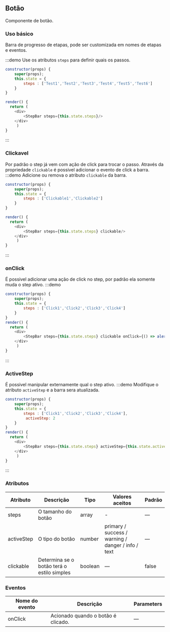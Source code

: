 ## Botão

Componente de botão.

### Uso básico

Barra de progresso de etapas, pode ser customizada em nomes de etapas e eventos.

:::demo Use os atributos `steps` para definir quais os passos.

```js
constructor(props) {
    super(props);
    this.state = {
        steps : ['Test1','Test2','Test3','Test4','Test5','Test6']
    } 
}

render() {
  return (
    <div>
        <StepBar steps={this.state.steps}/>
    </div>
     )
}
```
:::

### Clickavel

Por padrão o step já vem com ação de click para trocar o passo.
Através da propriedade `clickable` é possivel adicionar o evento de click a barra.
:::demo Adicione ou remova o atributo `clickable` da barra.

```js
constructor(props) {
    super(props);
    this.state = {
        steps : ['Clickable1','Clickable2']
    } 
}

render() {
  return (
    <div>
        <StepBar steps={this.state.steps} clickable/>
    </div>
     )
}
```
:::

### onClick

É possivel adicionar uma ação de click no step, por padrão ela somente muda o step ativo.
:::demo
```js
constructor(props) {
    super(props);
    this.state = {
        steps : ['Click1','Click2','Click3','Click4']
    } 
}
render() {
  return (
    <div>
        <StepBar steps={this.state.steps} clickable onClick={() => alert("Click")}/>
    </div>
     )
}
```
:::

### ActiveStep

É possivel manipular externamente qual o step ativo.
:::demo Modifique o atributo `activeStep` e a barra sera atualizada.
```js
constructor(props) {
    super(props);
    this.state = {
        steps : ['Click1','Click2','Click3','Click4'],
         activeStep: 2
    } 
}
render() {
  return (
    <div>
        <StepBar steps={this.state.steps} activeStep={this.state.activeStep}/>
    </div>
     )
}
```
:::

### Atributos

| Atributo      | Descrição | Tipo      | Valores aceitos       | Padrão  |
|---------- |-------------- |---------- |--------------------------------  |-------- |
| steps     | O tamanho do botão | array    | - | — |
| activeStep      | O tipo do botão | number    | primary / success / warning / danger / info / text | — |
| clickable      | Determina se o botão terá o estilo simples | boolean | — | false |

### Eventos
| Nome do evento | Descrição | Parameters |
|---------- |-------- |---------- |
| onClick | Acionado quando o botão é clicado. | — |
